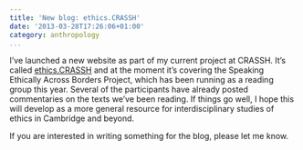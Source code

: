 ```yaml
---
title: 'New blog: ethics.CRASSH'
date: '2013-03-28T17:26:06+01:00'
category: anthropology
...
```



I’ve launched a new website as part of my current project at CRASSH. It’s called [ethics.CRASSH](http://ethics.crassh.cam.ac.uk) and at the moment it’s covering the Speaking Ethically Across Borders Project, which has been running as a reading group this year. Several of the participants have already posted commentaries on the texts we’ve been reading. If things go well, I hope this will develop as a more general resource for interdisciplinary studies of ethics in Cambridge and beyond.

If you are interested in writing something for the blog, please let me know.
